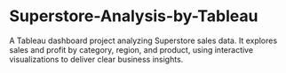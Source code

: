# Superstore-Analysis-by-Tableau
A Tableau dashboard project analyzing Superstore sales data. It explores sales and profit by category, region, and product, using interactive visualizations to deliver clear business insights.
